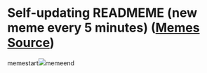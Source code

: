 # Self-updating READMEME (new meme every 5 minutes) ([Memes Source](https://bramses.notion.site/a49c1e962b7646879176ac3b327b6533?v=4d1eda54b170483cb03a40f257231764))

memestart![](https://www.notion.so/image/https%3A%2F%2Fs3-us-west-2.amazonaws.com%2Fsecure.notion-static.com%2F4648a6ca-e8d8-48d6-9a37-63b4e3185ca8%2F0EA942D1-27D7-42D7-A8F5-D16DC84393D6.jpeg?table=block&id=c4892e7e-96b6-4020-84c2-667d1a0fabdf&cache=v2)memeend
